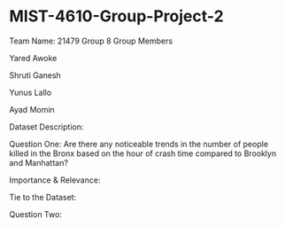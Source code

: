 # MIST-4610-Group-Project-2
Team Name: 21479 Group 8
Group Members

Yared Awoke

Shruti Ganesh

Yunus Lallo

Ayad Momin

Dataset Description:







Question One: Are there any noticeable trends in the number of people killed in the Bronx based on the hour of crash time compared to Brooklyn and Manhattan? 



Importance & Relevance:


























Tie to the Dataset:













Question Two:

